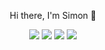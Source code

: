 
<p align="center">
Hi there, I'm Simon 👋
</p>


<p align="center">
  <img src="https://img.shields.io/badge/Python-FFD43B?style=for-the-badge&logo=python&logoColor=white" />
  <img src="https://img.shields.io/badge/PyTorch-EE4C2C?style=for-the-badge&logo=pytorch&logoColor=white" />
  <img src="https://img.shields.io/badge/Weights_&_Biases-FFBE00?style=for-the-badge&logo=WeightsAndBiases&logoColor=white" />
  <img src="https://img.shields.io/badge/Ubuntu-E95420?style=for-the-badge&logo=ubuntu&logoColor=white" />
</p>

<!---!
<p align="center">
  <img src="https://github-readme-stats-git-masterrstaa-rickstaa.vercel.app/api?username=simon-donike" />
</p>-->

<!---![](https://github-readme-stats-git-masterrstaa-rickstaa.vercel.app/api?username=simon-donike)-->
<!---![](https://komarev.com/ghpvc/?simon-donike)-->
<!---![](https://github-readme-activity-graph.cyclic.app/graph?username=simon-donike)-->
<!---![](20230422_Europe.jpg)-->

